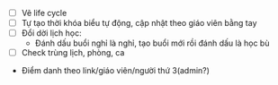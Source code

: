 - [ ] Vẽ life cycle
- [ ] Tự tạo thời khóa biểu tự động, cập nhật theo giáo viên bằng tay
- [ ] Đổi dời lịch học:
  - Đánh dấu buổi nghỉ là nghỉ, tạo buổi mới rồi đánh dấu là học bù
- [ ] Check trùng lịch, phòng, ca
- Điểm danh theo link/giáo viên/người thứ 3(admin?)